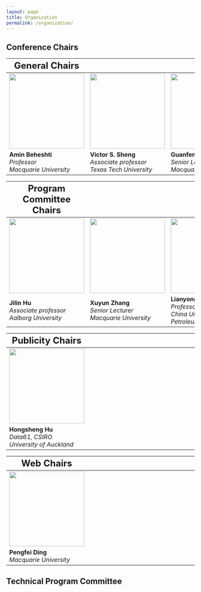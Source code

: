 ```yaml
---
layout: page
title: Organization 
permalink: /organization/
---
```


## **Conference Chairs**
|<font size=5>**General Chairs**</font> <div style="width:180px"> | <div style="width:180px">  |<div style="width:180px">|
|-------------------|-------------------|--------------|
|<img align="center" src="../figures/amin.jpg" height="200"/> |<img align="center" src="../figures/sheng.jpg" height="200"/>|<img align="center" src="../figures/guanfeng.jpg" height="200"/>| 
|**Amin Beheshti** <br>*Professor*<br>*Macquarie University*  |**Victor S. Sheng** <br>*Associate professor*<br>*Texas Tech University* |**Guanfeng Liu** <br>*Senior Lecturer*<br>*Macquarie University* |   

<!-- **Victor S. Sheng** <br><br>*Associate professor*<br>*Texas Tech University* |
|<img align="center" src="../figures/guanfeng.jpg" width="180"/> |**Guanfeng Liu** <br><br>*Senior Lecturer*<br>*Macquarie University* |   

|<img align="center" src="../figures/amin.jpg" width="180"/> |**Amin Beheshti** <br><br>*Professor*<br>*Macquarie University*  |<img align="center" src="../figures/sheng.jpg" width="180"/>      | **Victor S. Sheng** <br><br>*Associate professor*<br>*Texas Tech University* |
|<img align="center" src="../figures/guanfeng.jpg" width="180"/> |**Guanfeng Liu** <br><br>*Senior Lecturer*<br>*Macquarie University* |    -->


|<font size=5>**Program** <br> **Committee Chairs**</font> <div style="width:180px"> | <div style="width:180px">  |<div style="width:180px">|
|-------------------|-------------------|--------------|
|<img align="center" src="../figures/hu.jpg" height="200"/> |<img align="center" src="../figures/xuyun.jpg" height="200"/>|<img align="center" src="../figures/lianyong.jpg" height="200"/>  | 
|**Jilin Hu** <br>*Associate professor*<br>*Aalborg University*|**Xuyun Zhang**<br>*Senior Lecturer*<br>*Macquarie University*|**Lianyong Qi**<br> *Professor*<br>*China University of Petroleum* |   


<!-- |   <font size=5>**Program Committee**</font> <div style="width:180px"> | <div style="width:100px">  |<div style="width:180px">|<div style="width:100px">|
|-----------|--------|--------------------|--------------|
|<img align="center" src="../figures/hu.jpg" width="180"/> |**Jilin Hu** <br><br>*Associate professor*<br>*Aalborg University* |  <img align="center" src="../figures/xuyun.jpg" width="180"/> |**Xuyun Zhang**<br> <br>*Macquarie University* |   -->
|<font size=5>**Publicity Chairs**</font> <div style="width:180px"> | <div style="width:180px">  |<div style="width:180px">|
|-------------------|-------------------|--------------|
|<img align="center" src="../figures/hongsheng.jpg" height="200"/>|| | 
|**Hongsheng Hu**<br>*Data61, CSIRO*<br>*University of Auckland* |||   

<!-- |   <font size=5>**Publicity Chair**</font> <div style="width:180px"> | <div style="width:100px">  |<div style="width:180px">|<div style="width:100px">|
|-----------|--------|--------------------|--------------|
|<img align="center" src="../figures/hongsheng.jpg" width="180"/> |**Hongsheng Hu** <br><br>*Data61, CSIRO*<br>*University of Auckland* |   -->

<!-- |<font size=5>**Sponsorship Chair**</font> <div style="width:180px"> | <div style="width:180px">  |<div style="width:180px">|
|-------------------|-------------------|--------------|
|<img align="center" src="../figures/lianyong.jpg" height="200"/> || | 
|**Lianyong Qi**<br>*Professor*<br>*China University of Petroleum* |||    -->


<!-- |   <font size=5>**Sponsorship Chair**</font> <div style="width:180px"> | <div style="width:100px">  |<div style="width:180px">|<div style="width:100px">|
|-----------|--------|--------------------|--------------|
|<img align="center" src="../figures/lianyong.jpg" width="180"/> |**Lianyong Qi**<br> <br>*Professor*<br>*China University of Petroleum (East China)* |   -->

|<font size=5>**Web Chairs**</font> <div style="width:180px"> | <div style="width:180px">  |<div style="width:180px">|
|-------------------|-------------------|--------------|
|<img align="center" src="../figures/pengfei.jpg" height="200"/> || | 
|**Pengfei Ding**<br>*Macquarie University* |||   

<!-- - Haolong Xiang, Macquarie University, Australia -->

## **Technical Program Committee**
<!-- To be updated ...
Following are tentative PC members
- Lingjuan Lyu,National University of Singapore,Singapore
- Luigi Catuogno, University of Salerno, Italy 
- Xiaochun Cheng, Middlesex University, U.K. 
- Dieter Gollmann, Hamburg University of Technology, Germany 
- Saeid Hosseini, Singapore University of Technology & Design, Singapore 
- Hadis Karimipour, University of Guelph, Canada 
- Weizhi Meng, Technical University of Denmark, Denmark 
- Vincenzo Moscato, University of Naples, Italy 
- Chao Chen, Swinburne University of Technology, Australia 
- Nathan Clarke, University of Plymouth, UK 
- Javier Parra-Arnau, Universitat Rovira i Virgili, Spain
- Wenjuan Li, Hong Kong Polytechnic University,HongKong
- Lam Kwok Yan, Nanyang Technological University, Singapore 
- Hui Liu, University of Calgary, Canada 
- Ali Ismail Awad, Lulea University of Technology, Sweden 
- Reza Malekian, Malmo University, Sweden 
- Meng Liu,Shandong University,China
- Xiaolong Xu,Nanjing University of Information Science and Technology,China
- Zhiyuan Tan,Edinburgh Napier University,UK
- Gaofeng Zhang,Hefei University of Technology,China
- Xiao Liu,Deakin University,Australia
- Tao Xu,Northwestern Polytechnical University,China
- Yirui Wu,Hohai University,China
- Liangfu Lv,Tianjin University,China
- Shunmei Meng,Nanjing University of Science and Technology,China
- Yanwei Xu,Tianjin University,China -->
